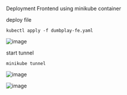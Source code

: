 Deployment Frontend using minikube container

deploy file
```shell
kubectl apply -f dumbplay-fe.yaml
```
![image](https://user-images.githubusercontent.com/56806850/220168305-b7847786-9d29-4d2e-b8fe-544ad996b1f6.png)


start tunnel 

```shell
minikube tunnel
```
![image](https://user-images.githubusercontent.com/56806850/220168359-e84ca76e-7be3-44fe-8e23-d9487e97e80b.png)

![image](https://user-images.githubusercontent.com/56806850/220168387-1faf9568-d554-4569-9223-c6a78fabc68c.png)
